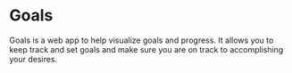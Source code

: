 # Goals
Goals is a web app to help visualize goals and progress. It allows you to keep track and set goals and make sure you are on track to accomplishing your desires.

